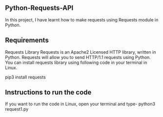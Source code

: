 ## Python-Requests-API
In this project, I have learnt how to make requests using Requests module in Python.

## Requirements
Requests Library
Requests is an Apache2 Licensed HTTP library, written in Python. Requests will allow you to send HTTP/1.1 requests using Python. You can install requests library using following code in your terminal in Linux.

pip3 install requests

## Instructions to run the code
If you want to run the code in Linux, open your terminal and type- python3 request1.py
